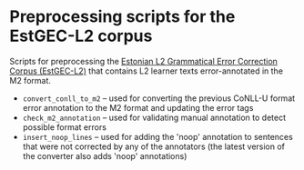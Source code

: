 # Preprocessing scripts for the EstGEC-L2 corpus

Scripts for preprocessing the [Estonian L2 Grammatical Error Correction Corpus (EstGEC-L2)](https://github.com/tlu-dt-nlp/m2-corpus) that contains L2 learner texts error-annotated in the M2 format.
* `convert_conll_to_m2` – used for converting the previous CoNLL-U format error annotation to the M2 format and updating the error tags
* `check_m2_annotation` – used for validating manual annotation to detect possible format errors 
* `insert_noop_lines` – used for adding the 'noop' annotation to sentences that were not corrected by any of the annotators (the latest version of the converter also adds 'noop' annotations)
